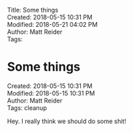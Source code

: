 Title: Some things  
Created: 2018-05-15 10:31 PM  
Modified: 2018-05-21 04:02 PM  
Author: Matt Reider  
Tags:   

# Some things
  
Created: 2018-05-15 10:31 PM  
Modified: 2018-05-15 10:31 PM  
Author: Matt Reider  
Tags:  cleanup

Hey. I really think we should do some shit!
